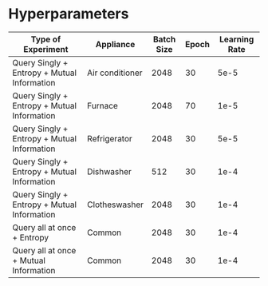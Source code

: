 # Hyperparameters

| Type of Experiment| Appliance | Batch Size | Epoch | Learning Rate |
|------------------------|-----|------------|-------|---------------|
| Query Singly + Entropy  + Mutual Information  | Air conditioner | 2048         | 30    | 5e-5          |
| Query Singly + Entropy  + Mutual Information  | Furnace | 2048         | 70    | 1e-5          |
| Query Singly + Entropy  + Mutual Information  | Refrigerator | 2048         | 30    | 5e-5          |
| Query Singly + Entropy  + Mutual Information  | Dishwasher | 512         | 30    | 1e-4          |
| Query Singly + Entropy  + Mutual Information  | Clotheswasher | 2048         | 30    | 1e-4          |
| Query all at once + Entropy    | Common | 2048         | 30    | 1e-4          |
| Query all at once + Mutual Information    | Common | 2048         | 30    | 1e-4          |
